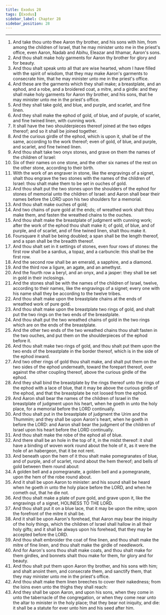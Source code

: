 ```yaml
---
title: Exodus 28
tags: [Exodus]
sidebar_label: Chapter 28
sidebar_position: 28
---
```


---
1. And take thou unto thee Aaron thy brother, and his sons with him, from among the children of Israel, that he may minister unto me in the priest's office, even Aaron, Nadab and Abihu, Eleazar and Ithamar, Aaron's sons.
2. And thou shalt make holy garments for Aaron thy brother for glory and for beauty.
3. And thou shalt speak unto all that are wise hearted, whom I have filled with the spirit of wisdom, that they may make Aaron's garments to consecrate him, that he may minister unto me in the priest's office.
4. And these are the garments which they shall make; a breastplate, and an ephod, and a robe, and a broidered coat, a mitre, and a girdle: and they shall make holy garments for Aaron thy brother, and his sons, that he may minister unto me in the priest's office.
5. And they shall take gold, and blue, and purple, and scarlet, and fine linen.
6. And they shall make the ephod of gold, of blue, and of purple, of scarlet, and fine twined linen, with cunning work.
7. It shall have the two shoulderpieces thereof joined at the two edges thereof; and so it shall be joined together.
8. And the curious girdle of the ephod, which is upon it, shall be of the same, according to the work thereof; even of gold, of blue, and purple, and scarlet, and fine twined linen.
9. And thou shalt take two onyx stones, and grave on them the names of the children of Israel:
10. Six of their names on one stone, and the other six names of the rest on the other stone, according to their birth.
11. With the work of an engraver in stone, like the engravings of a signet, shalt thou engrave the two stones with the names of the children of Israel: thou shalt make them to be set in ouches of gold.
12. And thou shalt put the two stones upon the shoulders of the ephod for stones of memorial unto the children of Israel: and Aaron shall bear their names before the LORD upon his two shoulders for a memorial.
13. And thou shalt make ouches of gold;
14. And two chains of pure gold at the ends; of wreathed work shalt thou make them, and fasten the wreathed chains to the ouches.
15. And thou shalt make the breastplate of judgment with cunning work; after the work of the ephod thou shalt make it; of gold, of blue, and of purple, and of scarlet, and of fine twined linen, shalt thou make it.
16. Foursquare it shall be being doubled; a span shall be the length thereof, and a span shall be the breadth thereof.
17. And thou shalt set in it settings of stones, even four rows of stones: the first row shall be a sardius, a topaz, and a carbuncle: this shall be the first row.
18. And the second row shall be an emerald, a sapphire, and a diamond.
19. And the third row a ligure, an agate, and an amethyst.
20. And the fourth row a beryl, and an onyx, and a jasper: they shall be set in gold in their inclosings.
21. And the stones shall be with the names of the children of Israel, twelve, according to their names, like the engravings of a signet; every one with his name shall they be according to the twelve tribes.
22. And thou shalt make upon the breastplate chains at the ends of wreathed work of pure gold.
23. And thou shalt make upon the breastplate two rings of gold, and shalt put the two rings on the two ends of the breastplate.
24. And thou shalt put the two wreathed chains of gold in the two rings which are on the ends of the breastplate.
25. And the other two ends of the two wreathed chains thou shalt fasten in the two ouches, and put them on the shoulderpieces of the ephod before it.
26. And thou shalt make two rings of gold, and thou shalt put them upon the two ends of the breastplate in the border thereof, which is in the side of the ephod inward.
27. And two other rings of gold thou shalt make, and shalt put them on the two sides of the ephod underneath, toward the forepart thereof, over against the other coupling thereof, above the curious girdle of the ephod.
28. And they shall bind the breastplate by the rings thereof unto the rings of the ephod with a lace of blue, that it may be above the curious girdle of the ephod, and that the breastplate be not loosed from the ephod.
29. And Aaron shall bear the names of the children of Israel in the breastplate of judgment upon his heart, when he goeth in unto the holy place, for a memorial before the LORD continually.
30. And thou shalt put in the breastplate of judgment the Urim and the Thummim; and they shall be upon Aaron's heart, when he goeth in before the LORD: and Aaron shall bear the judgment of the children of Israel upon his heart before the LORD continually.
31. And thou shalt make the robe of the ephod all of blue.
32. And there shall be an hole in the top of it, in the midst thereof: it shall have a binding of woven work round about the hole of it, as it were the hole of an habergeon, that it be not rent.
33. And beneath upon the hem of it thou shalt make pomegranates of blue, and of purple, and of scarlet, round about the hem thereof; and bells of gold between them round about:
34. A golden bell and a pomegranate, a golden bell and a pomegranate, upon the hem of the robe round about.
35. And it shall be upon Aaron to minister: and his sound shall be heard when he goeth in unto the holy place before the LORD, and when he cometh out, that he die not.
36. And thou shalt make a plate of pure gold, and grave upon it, like the engravings of a signet, HOLINESS TO THE LORD.
37. And thou shalt put it on a blue lace, that it may be upon the mitre; upon the forefront of the mitre it shall be.
38. And it shall be upon Aaron's forehead, that Aaron may bear the iniquity of the holy things, which the children of Israel shall hallow in all their holy gifts; and it shall be always upon his forehead, that they may be accepted before the LORD.
39. And thou shalt embroider the coat of fine linen, and thou shalt make the mitre of fine linen, and thou shalt make the girdle of needlework.
40. And for Aaron's sons thou shalt make coats, and thou shalt make for them girdles, and bonnets shalt thou make for them, for glory and for beauty.
41. And thou shalt put them upon Aaron thy brother, and his sons with him; and shalt anoint them, and consecrate them, and sanctify them, that they may minister unto me in the priest's office.
42. And thou shalt make them linen breeches to cover their nakedness; from the loins even unto the thighs they shall reach:
43. And they shall be upon Aaron, and upon his sons, when they come in unto the tabernacle of the congregation, or when they come near unto the altar to minister in the holy place; that they bear not iniquity, and die: it shall be a statute for ever unto him and his seed after him.